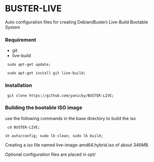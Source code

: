 # BUSTER-LIVE
Auto configuration files for creating Debian(Buster) Live-Build Bootable System

### Requirement
* git
* live-build

``` sudo apt-get update;```

``` sudo apt-get install git live-build;```

### Installation

``` git clone https://github.com/yanicky/BUSTER-LIVE;```

### Building the bootable ISO image
use the following commands in the base directory to build the iso

``` cd BUSTER-LIVE;```

```sh auto/config; sudo lb clean; sudo lb build;```

Creating a iso file named live-image-amd64.hybrid.iso of about 346MB.

Optional configuration files are placed in opt/
